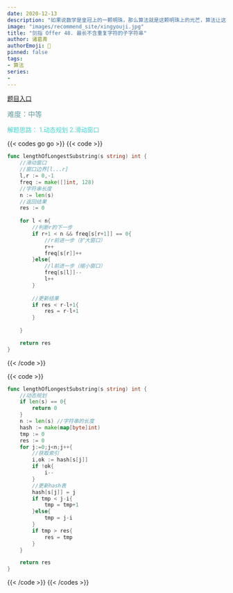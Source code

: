 ```yaml
---
date: 2020-12-13
description: "如果说数学是皇冠上的一颗明珠，那么算法就是这颗明珠上的光芒，算法让这颗明珠更加熠熠生辉，为科技进步和社会发展照亮了前进的路"
image: "images/recommend_site/xingyouji.jpg"
title: "剑指 Offer 48. 最长不含重复字符的子字符串"
author: 诸葛青
authorEmoji: 🎅
pinned: false
tags:
- 算法
series:
-  
---
```

[题目入口](https://leetcode-cn.com/problems/zui-chang-bu-han-zhong-fu-zi-fu-de-zi-zi-fu-chuan-lcof/)

<font color=CadetBlue size=3 >难度：中等</font>

<font color=MediumTurquoise>解题思路：
1.动态规划
2.滑动窗口
</font>

{{< codes go go >}}
  {{< code >}}
```go
func lengthOfLongestSubstring(s string) int {
    //滑动窗口
    //窗口边界[l...r]
    l,r := 0,-1
    freq := make([]int, 128)
    //字符串长度
    n := len(s)
    //返回结果
    res := 0
    
    for l < n{
        //判断r的下一步
        if r+1 < n && freq[s[r+1]] == 0{
            //r前进一步（扩大窗口）
            r++
            freq[s[r]]++
        }else{
            //l前进一步（缩小窗口）
            freq[s[l]]--
            l++
        }
    
        //更新结果
        if res < r-l+1{
            res = r-l+1
        }
    
    }

    return res
}
```

{{< /code >}}

{{< code >}}
```go
func lengthOfLongestSubstring(s string) int {
    //动态规划
    if len(s) == 0{
        return 0
    }
    n := len(s) //字符串的长度
    hash := make(map[byte]int)
    tmp := 0
    res := 0
    for j:=0;j<n;j++{
        //获取索引
        i,ok := hash[s[j]]
        if !ok{
            i--
        }
        //更新hash表
        hash[s[j]] = j 
        if tmp < j-i{
            tmp = tmp+1
        }else{
            tmp = j-i
        }
        if tmp > res{
            res = tmp
        }
    }

    return res
}
```
{{< /code >}}
{{< /codes >}}